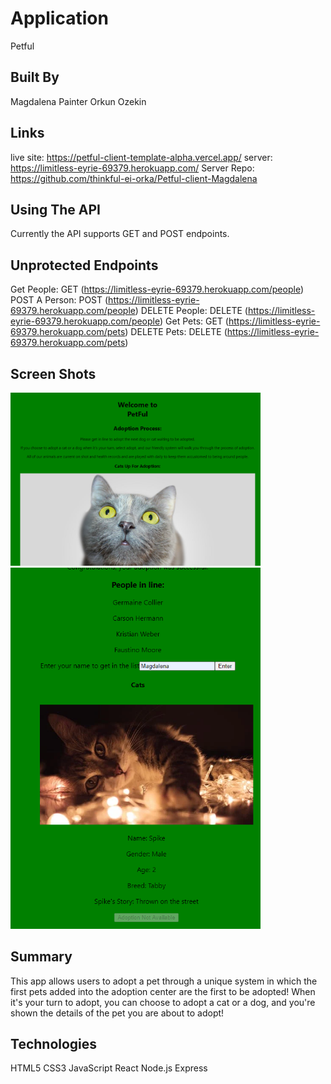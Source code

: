 # Application
Petful

## Built By
Magdalena Painter
Orkun Ozekin

## Links
live site: https://petful-client-template-alpha.vercel.app/
server: https://limitless-eyrie-69379.herokuapp.com/
Server Repo: https://github.com/thinkful-ei-orka/Petful-client-Magdalena

## Using The API
Currently the API supports GET and POST endpoints.

## Unprotected Endpoints
Get People: GET (https://limitless-eyrie-69379.herokuapp.com/people)
POST A Person: POST (https://limitless-eyrie-69379.herokuapp.com/people)
DELETE People: DELETE (https://limitless-eyrie-69379.herokuapp.com/people)
Get Pets: GET (https://limitless-eyrie-69379.herokuapp.com/pets)
DELETE Pets: DELETE (https://limitless-eyrie-69379.herokuapp.com/pets)
## Screen Shots
<img src="./Screenshots/petful1.png" width="400px"></img>
<img src="./Screenshots/petful2.png" width="400px"></img>

## Summary
This app allows users to adopt a pet through a unique system in which the first pets added into the adoption center are the first to be adopted! When it's your turn to adopt, you can choose to adopt a cat or a dog, and you're shown the details of the pet you are about to adopt!

## Technologies
HTML5
CSS3
JavaScript
React
Node.js
Express
